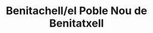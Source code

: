 ---
title: Benitachell/el Poble Nou de Benitatxell
url: /benitachell-el-poble-nou-de-benitatxell/
latitude: 38.73
longitude: 0.145
---